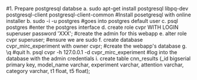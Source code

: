 #1. Prepare postgresql databse
	a. sudo apt-get install postgresql libpq-dev postgresql-client postgresql-client-common #Install posetgresql with online installer
	b. sudo -i -u postgres #goes into postgres default user
	c. psql postgres #enter the postgres interface
	d. create role cvpr WITH LOGIN superuser password 'XXX'; #create the admin for this webapp
	e. alter role cvpr superuser; #ensure we are sudo
	f. create database cvpr_mirc_experiment with owner cvpr; #create the webapp's database
	g. \q #quit
	h. psql cvpr -h 127.0.0.1 -d cvpr_mirc_experiment #log into the database with the admin credentials
	i. create table cnn_results (_id bigserial primary key, model_name varchar, experiment varchar, attention varchar, category varchar, t1 float, t5 float);
